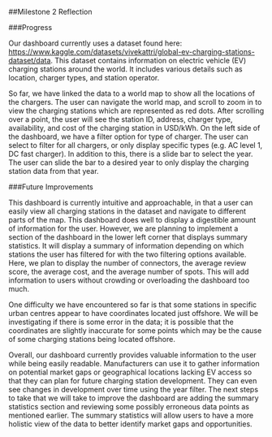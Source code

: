##Milestone 2 Reflection

###Progress

Our dashboard currently uses a dataset found here: https://www.kaggle.com/datasets/vivekattri/global-ev-charging-stations-dataset/data. This dataset contains information on electric vehicle (EV) charging stations around the world. It includes various details such as location, charger types, and station operator. 

So far, we have linked the data to a world map to show all the locations of the chargers. The user can navigate the world map, and scroll to zoom in to view the charging stations which are represented as red dots. After scrolling over a point, the user will see the station ID, address, charger type, availability, and cost of the charging station in USD/kWh. On the left side of the dashboard, we have a filter option for type of charger. The user can select to filter for all chargers, or only display specific types (e.g. AC level 1, DC fast charger). In addition to this, there is a slide bar to select the year. The user can slide the bar to a desired year to only display the charging station data from that year. 

###Future Improvements

This dashboard is currently intuitive and approachable, in that a user can easily view all charging stations in the dataset and navigate to different parts of the map. This dashboard does well to display a digestible amount of information for the user. However, we are planning to implement a section of the dashboard in the lower left corner that displays summary statistics. It will display a summary of information depending on which stations the user has filtered for with the two filtering options available. Here, we plan to display the number of connectors, the average review score, the average cost, and the average number of spots. This will add information to users without crowding or overloading the dashboard too much. 

One difficulty we have encountered so far is that some stations in specific urban centres appear to have coordinates located just offshore. We will be investigating if there is some error in the data; it is possible that the coordinates are slightly inaccurate for some points which may be the cause of some charging stations being located offshore. 

Overall, our dashboard currently provides valuable information to the user while being easily readable. Manufacturers can use it to gather information on potential market gaps or geographical locations lacking EV access so that they can plan for future charging station development. They can even see changes in development over time using the year filter. The next steps to take that we will take to improve the dashboard are adding the summary statistics section and reviewing some possibly erroneous data points as mentioned earlier. The summary statistics will allow users to have a more holistic view of the data to better identify market gaps and opportunities. 
